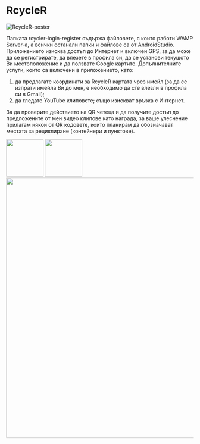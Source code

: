 # RcycleR
![RcycleR-poster](https://i.ibb.co/CvsrFj1/Rcycler-poster.png)

Папката rcycler-login-register съдържа файловете, с които работи WAMP Server-а, а всички останали папки и файлове са от AndroidStudio.
Приложението изисква достъп до Интернет и включен GPS, за да може да се регистрирате, да влезете в профила си, да се установи текущото
Ви местоположение и да ползвате Google картите.
Допълнителните услуги, които са включени в приложението, като:
1) да предлагате координати за RcycleR картата чрез имейл (за да се изпрати имейла Ви до мен, е необходимо да сте влезли в профила си в Gmail);
2) да гледате YouTube клиповете;
също изискват връзка с Интернет.

За да проверите действието на QR четеца и да получите достъп до предложените от мен видео клипове като награда, за ваше улеснение прилагам някои от QR кодовете, които планирам да обозначават местата за рециклиране (контейнери и пунктове). 

<img src="https://cloud.githubusercontent.com/assets/28898335/26406874/47396d28-40a2-11e7-8bfa-c25090209c3b.png" width="100" height="100" />
<img src="https://cloud.githubusercontent.com/assets/28898335/26406960/6f453702-40a2-11e7-9ff5-c21754269a98.png" width="100" height="100" />

<img src="https://i.ibb.co/GdBHLrj/RcycleR.jpg" width="700"/>

